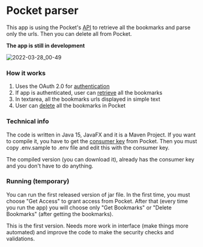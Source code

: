 # Pocket parser

This app is using the Pocket's [API](https://getpocket.com/developer/docs/overview) to retrieve all the
bookmarks and parse only the urls. Then you can delete all from Pocket.

**The app is still in development**

![2022-03-28_00-49](https://user-images.githubusercontent.com/50238022/160302684-a41bb5d8-f18e-475d-af0f-9417d7b3b6b7.png)

### How it works

1. Uses the OAuth 2.0 for [authentication](https://getpocket.com/developer/docs/authentication)
2. If app is authenticated, user can [retrieve](https://getpocket.com/developer/docs/v3/retrieve) all the bookmarks
3. In textarea, all the bookmarks urls displayed in simple text
4. User can [delete](https://getpocket.com/developer/docs/v3/modify) all the bookmarks in Pocket

### Technical info

The code is written in Java 15, JavaFX and it is a Maven Project. If you want to compile it, you have
to get the [consumer key](https://getpocket.com/developer/apps/new) from Pocket. 
Then you must copy .env.sample to .env file and edit this with the consumer key. 

The compiled version (you can download it), already has the consumer key and you don't have to do anything.

### Running (temporary)

You can run the first released version of jar file. In the first time, you must choose "Get Access" to 
grant access from Pocket.
After that (every time you run the app) you will choose only "Get Bookmarks" or "Delete Bookmarks" 
(after getting the bookmarks). 

This is the first version. Needs more work in interface (make things more automated) and improve the code
to make the security checks and validations.

